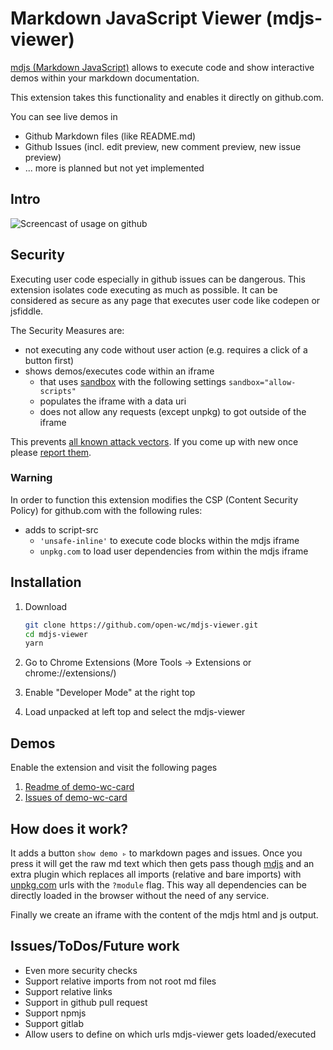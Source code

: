 # Markdown JavaScript Viewer (mdjs-viewer)

[mdjs (Markdown JavaScript)](https://www.npmjs.com/package/@mdjs/core) allows to execute code and show interactive demos within your markdown documentation.

This extension takes this functionality and enables it directly on github.com.

You can see live demos in

- Github Markdown files (like README.md)
- Github Issues (incl. edit preview, new comment preview, new issue preview)
- ... more is planned but not yet implemented

## Intro

![Screencast of usage on github](./dev_assets/mdjs-viewer-intro.gif)

## Security

Executing user code especially in github issues can be dangerous.
This extension isolates code executing as much as possible.
It can be considered as secure as any page that executes user code like codepen or jsfiddle.

The Security Measures are:

- not executing any code without user action (e.g. requires a click of a button first)
- shows demos/executes code within an iframe
  - that uses [sandbox](https://www.w3schools.com/tags/att_iframe_sandbox.asp) with the following settings `sandbox="allow-scripts"`
  - populates the iframe with a data uri
  - does not allow any requests (except unpkg) to got outside of the iframe

This prevents [all known attack vectors](https://github.com/open-wc/mdjs-viewer/issues/2). If you come up with new once please [report them](https://github.com/open-wc/mdjs-viewer/issues/new).

### Warning

In order to function this extension modifies the CSP (Content Security Policy) for github.com with the following rules:

- adds to script-src
  - `'unsafe-inline'` to execute code blocks within the mdjs iframe
  - `unpkg.com` to load user dependencies from within the mdjs iframe

## Installation

1. Download

   ```bash
   git clone https://github.com/open-wc/mdjs-viewer.git
   cd mdjs-viewer
   yarn
   ```

2. Go to Chrome Extensions (More Tools -> Extensions or chrome://extensions/)
3. Enable "Developer Mode" at the right top
4. Load unpacked at left top and select the mdjs-viewer

## Demos

Enable the extension and visit the following pages

1. [Readme of demo-wc-card](https://github.com/daKmoR/demo-wc-card)
2. [Issues of demo-wc-card](https://github.com/daKmoR/demo-wc-card/issues/1)

## How does it work?

It adds a button `show demo ▹` to markdown pages and issues. Once you press it will get the raw md text which then gets pass though [mdjs](https://www.npmjs.com/package/@mdjs/core) and an extra plugin which replaces all imports (relative and bare imports) with [unpkg.com](https://unpkg.com/) urls with the `?module` flag. This way all dependencies can be directly loaded in the browser without the need of any service.

Finally we create an iframe with the content of the mdjs html and js output.

## Issues/ToDos/Future work

- Even more security checks
- Support relative imports from not root md files
- Support relative links
- Support in github pull request
- Support npmjs
- Support gitlab
- Allow users to define on which urls mdjs-viewer gets loaded/executed
